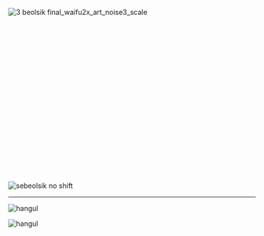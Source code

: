 
```txt

































```

![3 beolsik final_waifu2x_art_noise3_scale](https://bafybeicsqhbghfqf2sptvajgv62zfi4ppjxolphnx4q6xxta77zdjkoo7i.ipfs.nftstorage.link/3%20beolsik%20final_waifu2x_art_noise3_scale.png)

```txt
























```

![sebeolsik no shift](https://bafybeib3zeipmapxdmlepncval65uvm6q2w2z7m46r2x2ypgrk7mdgkzxe.ipfs.nftstorage.link/sebeolsik%20no%20shift.png)

---

![hangul](https://bafybeidtwgir7pzt6h7srymuhskxg6xp7rymd66z4ropj57ap2fq2sztki.ipfs.dweb.link)

![hangul](https://bafybeifbntgmxclkgz26bmyk65xaojl66y3v7htdz2ovdzg6uqiqcp27je.ipfs.dweb.link)
